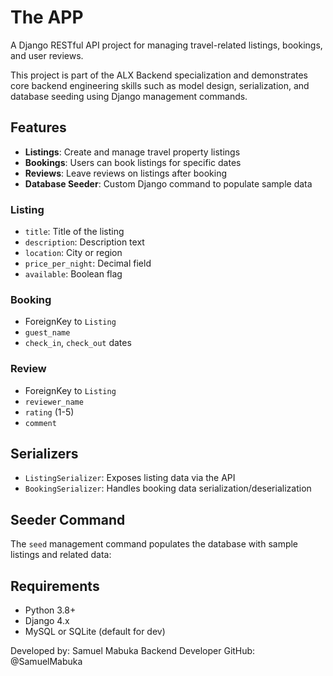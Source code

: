 # The APP

A Django RESTful API project for managing travel-related listings, bookings, and user reviews.

This project is part of the ALX Backend specialization and demonstrates core backend engineering skills such as model design, serialization, and database seeding using Django management commands.

## Features
- **Listings**: Create and manage travel property listings
- **Bookings**: Users can book listings for specific dates
- **Reviews**: Leave reviews on listings after booking
- **Database Seeder**: Custom Django command to populate sample data

### Listing
- `title`: Title of the listing
- `description`: Description text
- `location`: City or region
- `price_per_night`: Decimal field
- `available`: Boolean flag

### Booking
- ForeignKey to `Listing`
- `guest_name`
- `check_in`, `check_out` dates

### Review
- ForeignKey to `Listing`
- `reviewer_name`
- `rating` (1-5)
- `comment`

## Serializers

- `ListingSerializer`: Exposes listing data via the API
- `BookingSerializer`: Handles booking data serialization/deserialization


## Seeder Command

The `seed` management command populates the database with sample listings and related data:

## Requirements
- Python 3.8+
- Django 4.x
- MySQL or SQLite (default for dev)

Developed by: 
Samuel Mabuka
Backend Developer
GitHub: @SamuelMabuka

